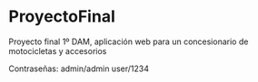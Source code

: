 # ProyectoFinal
Proyecto final 1º DAM, aplicación web para un concesionario de motocicletas y accesorios

Contraseñas:
admin/admin
user/1234

